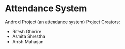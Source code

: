 # Attendance System

Android Project (an attendance system)
Project Creators:

- Ritesh Ghimire
- Asmita Shrestha
- Anish Maharjan
